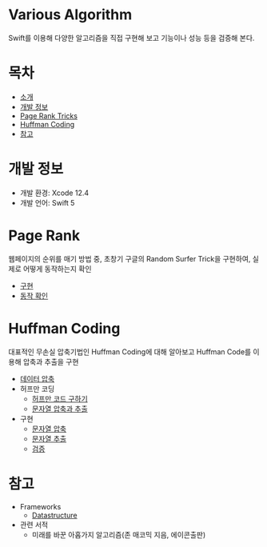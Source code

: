 # Various Algorithm
Swift를 이용해 다양한 알고리즘을 직접 구현해 보고 기능이나 성능 등을 검증해 본다. 

# 목차
- [소개](#프로젝트-제목)
- [개발 정보](#개발-정보)
- [Page Rank Tricks](#Page-Rank-Tricks)
- [Huffman Coding](#Huffman-Coding)
- [참고](#참고)

# 개발 정보
- 개발 환경: Xcode 12.4
- 개발 언어: Swift 5

# Page Rank
웹페이지의 순위를 매기 방법 중, 초창기 구글의 Random Surfer Trick을 구현하여, 실제로 어떻게 동작하는지 확인
- [구현](https://taeminator1.tistory.com/39)
- [동작 확인](https://taeminator1.tistory.com/40)

# Huffman Coding
대표적인 무손실 압축기법인 Huffman Coding에 대해 알아보고 Huffman Code를 이용해 압축과 추출을 구현
- [데이터 압축](https://taeminator1.tistory.com/49)
- 허프만 코딩
    - [허프만 코드 구하기](https://taeminator1.tistory.com/51)
    - [문자열 압축과 추출](https://taeminator1.tistory.com/52)
- 구현
    - [문자열 압축](https://taeminator1.tistory.com/53)
    - [문자열 추출](https://taeminator1.tistory.com/54)
    - [검증](https://taeminator1.tistory.com/56)

# 참고
- Frameworks
    - [Datastructure](https://github.com/Taeminator1/Custom-Frameworks)
- 관련 서적
    - 미래를 바꾼 아홉가지 알고리즘(존 매코믹 지음, 에이콘출판)